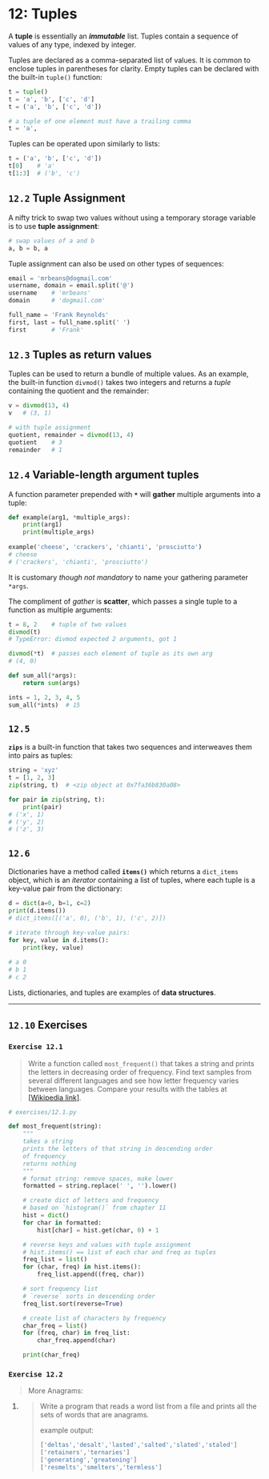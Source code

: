 # 12: Tuples

A **tuple** is essentially an ***immutable*** list. Tuples contain a sequence of values of any type, indexed by integer.

Tuples are declared as a comma-separated list of values. It is common to enclose tuples in parentheses for clarity. Empty tuples can be declared with the built-in `tuple()` function:

```python
t = tuple()
t = 'a', 'b', ['c', 'd']
t = ('a', 'b', ['c', 'd'])

# a tuple of one element must have a trailing comma
t = 'a',
```

Tuples can be operated upon similarly to lists:

```python
t = ('a', 'b', ['c', 'd'])
t[0]	# 'a'
t[1:3]	# ('b', 'c')
```

## `12.2` Tuple Assignment

A nifty trick to swap two values without using a temporary storage variable is to use **tuple assignment**:

```python
# swap values of a and b
a, b = b, a
```

Tuple assignment can also be used on other types of sequences:

```python
email = 'mrbeans@dogmail.com'
username, domain = email.split('@')
username	# 'mrbeans'
domain		# 'dogmail.com'

full_name = 'Frank Reynolds'
first, last = full_name.split(' ')
first		# 'Frank'

```

## `12.3` Tuples as return values

Tuples can be used to return a bundle of multiple values. As an example, the built-in function `divmod()` takes two integers and returns a *tuple* containing the quotient and the remainder:

```python
v = divmod(13, 4)
v	# (3, 1)

# with tuple assignment
quotient, remainder = divmod(13, 4)
quotient	# 3
remainder	# 1
```

## `12.4` Variable-length argument tuples

A function parameter prepended with **`*`** will **gather** multiple arguments into a tuple:

```python
def example(arg1, *multiple_args):
    print(arg1)
    print(multiple_args)
    
example('cheese', 'crackers', 'chianti', 'prosciutto')
# cheese
# ('crackers', 'chianti', 'prosciutto')
```

It is customary *though not mandatory* to name your gathering parameter `*args`.

The compliment of *gather* is **scatter**, which passes a single tuple to a function as multiple arguments:

```python
t = 8, 2	# tuple of two values
divmod(t)
# TypeError: divmod expected 2 arguments, got 1

divmod(*t)	# passes each element of tuple as its own arg
# (4, 0)
```

```python
def sum_all(*args):
    return sum(args)

ints = 1, 2, 3, 4, 5
sum_all(*ints)	# 15
```

## `12.5`

**`zips`** is a built-in function that takes two sequences and interweaves them into pairs as tuples:

```python
string = 'xyz'
t = [1, 2, 3]
zip(string, t)	# <zip object at 0x7fa36b830a08>

for pair in zip(string, t):
    print(pair)  
# ('x', 1)
# ('y', 2)
# ('z', 3)

```

## `12.6`

Dictionaries have a method called **`items()`** which returns a `dict_items` object, which is an *iterator* containing a list of tuples, where each tuple is a key-value pair from the dictionary:

```python
d = dict(a=0, b=1, c=2)
print(d.items())
# dict_items([('a', 0), ('b', 1), ('c', 2)])

# iterate through key-value pairs:
for key, value in d.items():
    print(key, value)
    
# a 0
# b 1
# c 2

```



Lists, dictionaries, and tuples are examples of **data structures**.

---

## `12.10` Exercises

### `Exercise 12.1`

> Write a function called `most_frequent()` that takes a string and prints the letters in decreasing order of frequency. Find text samples from several different languages and see how letter frequency varies between languages. Compare your results with the tables at [[Wikipedia link]](http://en.wikipedia.org/wiki/Letter_frequencies).

```python
# exercises/12.1.py

def most_frequent(string):
    """
    takes a string
    prints the letters of that string in descending order
    of frequency
    returns nothing
    """
    # format string: remove spaces, make lower
    formatted = string.replace(' ', '').lower()

    # create dict of letters and frequency
    # based on `histogram()` from chapter 11
    hist = dict()
    for char in formatted:
        hist[char] = hist.get(char, 0) + 1

    # reverse keys and values with tuple assignment
    # hist.items() == list of each char and freq as tuples
    freq_list = list()
    for (char, freq) in hist.items():
        freq_list.append((freq, char))

    # sort frequency list
    # `reverse` sorts in descending order
    freq_list.sort(reverse=True)

    # create list of characters by frequency
    char_freq = list()
    for (freq, char) in freq_list:
        char_freq.append(char)

    print(char_freq)

```

### `Exercise 12.2`

> More Anagrams:

1. > Write a program that reads a word list from a file and prints all the sets of words that are anagrams.
   >
   > example output:
   >
   > ```python
   > ['deltas','desalt','lasted','salted','slated','staled']
   > ['retainers','ternaries']
   > ['generating','greatening']
   > ['resmelts','smelters','termless']
   > ```
   >
   > 

   